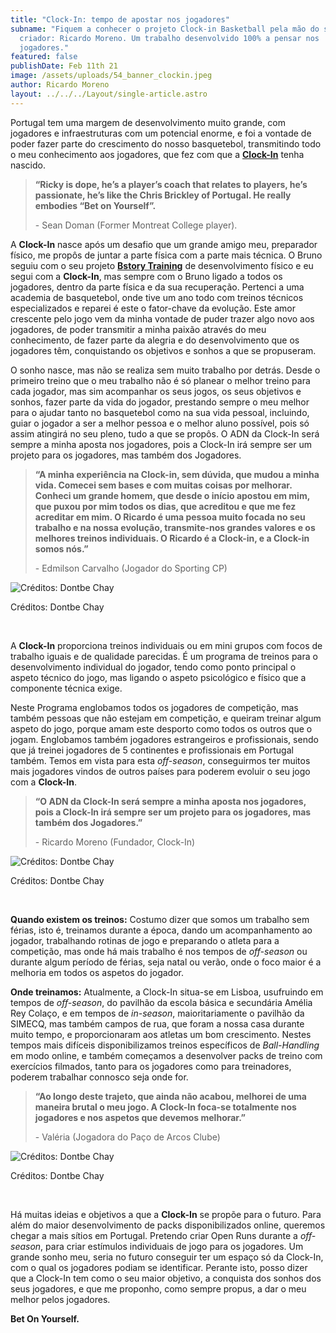 ```yaml
---
title: "Clock-In: tempo de apostar nos jogadores"
subname: "Fiquem a conhecer o projeto Clock-in Basketball pela mão do seu
  criador: Ricardo Moreno. Um trabalho desenvolvido 100% a pensar nos
  jogadores."
featured: false
publishDate: Feb 11th 21
image: /assets/uploads/54_banner_clockin.jpeg
author: Ricardo Moreno
layout: ../../../Layout/single-article.astro
---
```

Portugal tem uma margem de desenvolvimento muito grande, com jogadores e infraestruturas com um potencial enorme, e foi a vontade de poder fazer parte do crescimento do nosso basquetebol, transmitindo todo o meu conhecimento aos jogadores, que fez com que a **[Clock-In](https://www.instagram.com/clockin_basketball/)** tenha nascido.

> **“Ricky is dope, he’s a player’s coach that relates to players, he’s passionate, he’s like the Chris Brickley of Portugal. He really embodies “Bet on Yourself”.**
>
> \- Sean Doman (Former Montreat College player).

A **Clock-In** nasce após um desafio que um grande amigo meu, preparador físico, me propôs de juntar a parte física com a parte mais técnica. O Bruno seguiu com o seu projeto **[Bstory Training](https://www.instagram.com/bstory_training/)** de desenvolvimento físico e eu segui com a **Clock-In**, mas sempre com o Bruno ligado a todos os jogadores, dentro da parte física e da sua recuperação. Pertenci a uma academia de basquetebol, onde tive um ano todo com treinos técnicos especializados e reparei é este o fator-chave da evolução. Este amor crescente pelo jogo vem da minha vontade de puder trazer algo novo aos jogadores, de poder transmitir a minha paixão através do meu conhecimento, de fazer parte da alegria e do desenvolvimento que os jogadores têm, conquistando os objetivos e sonhos a que se propuseram.

O sonho nasce, mas não se realiza sem muito trabalho por detrás. Desde o primeiro treino que o meu trabalho não é só planear o melhor treino para cada jogador, mas sim acompanhar os seus jogos, os seus objetivos e sonhos, fazer parte da vida do jogador, prestando sempre o meu melhor para o ajudar tanto no basquetebol como na sua vida pessoal, incluindo, guiar o jogador a ser a melhor pessoa e o melhor aluno possível, pois só assim atingirá no seu pleno, tudo a que se propôs. O ADN da Clock-In será sempre a minha aposta nos jogadores, pois a Clock-In irá sempre ser um projeto para os jogadores, mas também dos Jogadores.

> **“A minha experiência na Clock-in, sem dúvida, que mudou a minha vida. Comecei sem bases e com muitas coisas por melhorar. Conheci um grande homem, que desde o início apostou em mim, que puxou por mim todos os dias, que acreditou e que me fez acreditar em mim. O Ricardo é uma pessoa muito focada no seu trabalho e na nossa evolução, transmite-nos grandes valores e os melhores treinos individuais. O Ricardo é a Clock-in, e a Clock-in somos nós.”**
>
> \- Edmilson Carvalho (Jogador do Sporting CP)
>
>

![Créditos: Dontbe Chay](/assets/uploads/clock_1.jpeg "Créditos: Dontbe Chay")

Créditos: Dontbe Chay

</br>

A **Clock-In** proporciona treinos individuais ou em mini grupos com focos de trabalho iguais e de qualidade parecidas. É um programa de treinos para o desenvolvimento individual do jogador, tendo como ponto principal o aspeto técnico do jogo, mas ligando o aspeto psicológico e físico que a componente técnica exige.

Neste Programa englobamos todos os jogadores de competição, mas também pessoas que não estejam em competição, e queiram treinar algum aspeto do jogo, porque amam este desporto como todos os outros que o jogam. Englobamos também jogadores estrangeiros e profissionais, sendo que já treinei jogadores de 5 continentes e profissionais em Portugal também. Temos em vista para esta *off-season*, conseguirmos ter muitos mais jogadores vindos de outros países para poderem evoluir o seu jogo com a **Clock-In**.

> **“O ADN da Clock-In será sempre a minha aposta nos jogadores, pois a Clock-In irá sempre ser um projeto para os jogadores, mas também dos Jogadores.”**
>
> \- Ricardo Moreno (Fundador, Clock-In)

![Créditos: Dontbe Chay](/assets/uploads/clock_2.jpeg "Créditos: Dontbe Chay")

Créditos: Dontbe Chay

</br>

**Quando existem os treinos:** Costumo dizer que somos um trabalho sem férias, isto é, treinamos durante a época, dando um acompanhamento ao jogador, trabalhando rotinas de jogo e preparando o atleta para a competição, mas onde há mais trabalho é nos tempos de *off-season* ou durante algum período de férias, seja natal ou verão, onde o foco maior é a melhoria em todos os aspetos do jogador.

**Onde treinamos:** Atualmente, a Clock-In situa-se em Lisboa, usufruindo em tempos de *off-season*, do pavilhão da escola básica e secundária Amélia Rey Colaço, e em tempos de *in-season*, maioritariamente o pavilhão da SIMECQ, mas também campos de rua, que foram a nossa casa durante muito tempo, e proporcionaram aos atletas um bom crescimento. Nestes tempos mais difíceis disponibilizamos treinos específicos de *Ball-Handling* em modo online, e também começamos a desenvolver packs de treino com exercícios filmados, tanto para os jogadores como para treinadores, poderem trabalhar connosco seja onde for.

> **“Ao longo deste trajeto, que ainda não acabou, melhorei de uma maneira brutal o meu jogo. A Clock-In foca-se totalmente nos jogadores e nos aspetos que devemos melhorar.”**
>
> \- Valéria (Jogadora do Paço de Arcos Clube)

![Créditos: Dontbe Chay](/assets/uploads/clock_3.jpeg "Créditos: Dontbe Chay")

Créditos: Dontbe Chay

</br>

Há muitas ideias e objetivos a que a **Clock-In** se propõe para o futuro. Para além do maior desenvolvimento de packs disponibilizados online, queremos chegar a mais sítios em Portugal. Pretendo criar Open Runs durante a *off-season*, para criar estímulos individuais de jogo para os jogadores. Um grande sonho meu, seria no futuro conseguir ter um espaço só da Clock-In, com o qual os jogadores podiam se identificar. Perante isto, posso dizer que a Clock-In tem como o seu maior objetivo, a conquista dos sonhos dos seus jogadores, e que me proponho, como sempre propus, a dar o meu melhor pelos jogadores.

**Bet On Yourself.**